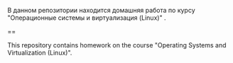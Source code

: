 В данном репозитории находится домашняя работа по курсу "Операционные системы и виртуализация (Linux)" .

==

This repository contains homework on the course "Operating Systems and Virtualization (Linux)".